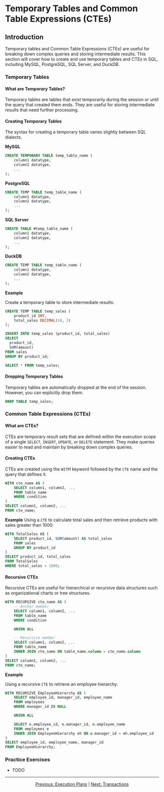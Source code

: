 # Temporary Tables and Common Table Expressions (CTEs)

## Introduction
Temporary tables and Common Table Expressions (CTEs) are useful for breaking down complex queries and storing intermediate results. This section will cover how to create and use temporary tables and CTEs in SQL, including MySQL, PostgreSQL, SQL Server, and DuckDB.

### Temporary Tables

#### What are Temporary Tables?
Temporary tables are tables that exist temporarily during the session or until the query that created them ends. They are useful for storing intermediate results that need further processing.

#### Creating Temporary Tables
The syntax for creating a temporary table varies slightly between SQL dialects.

**MySQL**

```sql
CREATE TEMPORARY TABLE temp_table_name (
    column1 datatype,
    column2 datatype,
    ...
);
```

**PostgreSQL**

```sql
CREATE TEMP TABLE temp_table_name (
    column1 datatype,
    column2 datatype,
    ...
);
```

**SQL Server**

```sql
CREATE TABLE #temp_table_name (
    column1 datatype,
    column2 datatype,
    ...
);
```

**DuckDB**

```sql
CREATE TEMP TABLE temp_table_name (
    column1 datatype,
    column2 datatype,
    ...
);
```

**Example**

Create a temporary table to store intermediate results:

```sql
CREATE TEMP TABLE temp_sales (
    product_id INT,
    total_sales DECIMAL(10, 2)
);

INSERT INTO temp_sales (product_id, total_sales)
SELECT
  product_id,
  SUM(amount)
FROM sales
GROUP BY product_id;

SELECT * FROM temp_sales;
```

#### Dropping  Temporary Tables
Temporary tables are automatically dropped at the end of the session. However, you can explicitly drop them.

```sql
DROP TABLE temp_sales;
```

### Common Table Expressions (CTEs)

#### What are CTEs?
CTEs are temporary result sets that are defined within the execution scope of a single `SELECT`, `INSERT`, `UPDATE`, or `DELETE` statement. They make queries easier to read and maintain by breaking down complex queries.

#### Creating CTEs
CTEs are created using the `WIT`H keyword followed by the `CTE` name and the query that defines it.

```sql
WITH cte_name AS (
    SELECT column1, column2, ...
    FROM table_name
    WHERE condition
)
SELECT column1, column2, ...
FROM cte_name;
```

**Example**
Using a `CTE` to calculate total sales and then retrieve products with sales greater than 1000:

```sql
WITH TotalSales AS (
    SELECT product_id, SUM(amount) AS total_sales
    FROM sales
    GROUP BY product_id
)
SELECT product_id, total_sales
FROM TotalSales
WHERE total_sales > 1000;
```

#### Recursive CTEs
Recursive CTEs are useful for hierarchical or recursive data structures such as organizational charts or tree structures.

```sql 
WITH RECURSIVE cte_name AS (
    -- Anchor member
    SELECT column1, column2, ...
    FROM table_name
    WHERE condition

    UNION ALL

    -- Recursive member
    SELECT column1, column2, ...
    FROM table_name
    INNER JOIN cte_name ON table_name.column = cte_name.column
)
SELECT column1, column2, ...
FROM cte_name;
```

**Example**

Using a recursive `CTE` to retrieve an employee hierarchy:

```sql
WITH RECURSIVE EmployeeHierarchy AS (
    SELECT employee_id, manager_id, employee_name
    FROM employees
    WHERE manager_id IS NULL

    UNION ALL

    SELECT e.employee_id, e.manager_id, e.employee_name
    FROM employees e
    INNER JOIN EmployeeHierarchy eh ON e.manager_id = eh.employee_id
)
SELECT employee_id, employee_name, manager_id
FROM EmployeeHierarchy;
```

### Practice Exercises

* TODO

---

<p align="center">
    <a href="https://github.com/Tom-Fynes/sql-101/blob/main/Docs/Grade_7/Execution_plans.md">Previous: Execution Plans</a>
    |
    <a href="https://github.com/Tom-Fynes/sql-101/blob/main/Docs/Grade_8/Transactions.md">Next: Transactions</a>
</p>
